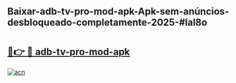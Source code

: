 ## Baixar-adb-tv-pro-mod-apk-Apk-sem-anúncios-desbloqueado-completamente-2025-#lal8o

# <h2><a href="https://ainizakaria.my?title=adb-tv-pro-mod-apk&ref=20M">🔗👉 🔴 adb-tv-pro-mod-apk</a></h2>

[![acn](https://github.com/user-attachments/assets/0f9c940e-d8b0-45ae-aac7-cd30a18b3e1c)](https://ainizakaria.my?title=adb-tv-pro-mod-apk&ref=20M)


